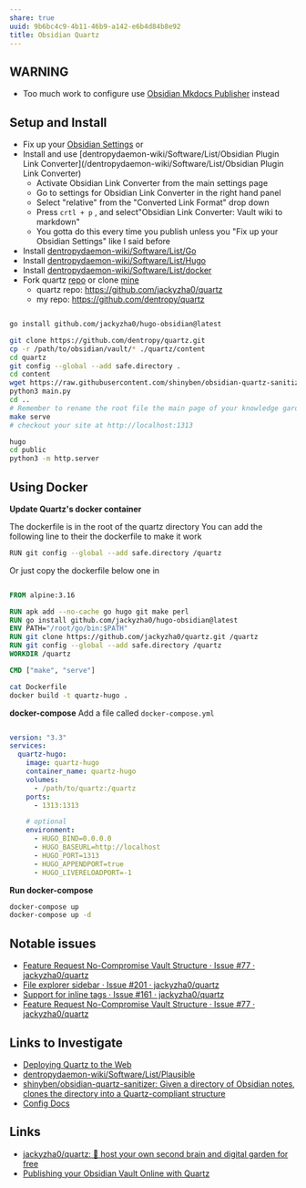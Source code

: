 ```yaml
---
share: true
uuid: 9b6bc4c9-4b11-46b9-a142-e6b4d84b8e92
title: Obsidian Quartz
---
```

## WARNING

* Too much work to configure use [Obsidian Mkdocs Publisher](https://github.com/ObsidianPublisher) instead

## Setup and Install

* Fix up your [Obsidian Settings](https://quartz.jzhao.xyz/notes/obsidian/) or
* Install and use [dentropydaemon-wiki/Software/List/Obsidian Plugin Link Converter](/dentropydaemon-wiki/Software/List/Obsidian Plugin Link Converter)
	* Activate Obsidian Link Converter from the main settings page
	* Go to settings for Obsidian Link Converter in the right hand panel
	* Select "relative" from the "Converted Link Format" drop down
	* Press `crtl + p` , and select"Obsidian Link Converter: Vault wiki to markdown"
	* You gotta do this every time you publish unless you "Fix up your Obsidian Settings" like I said before
* Install [dentropydaemon-wiki/Software/List/Go](/dentropydaemon-wiki/Software/List/Go)
* Install [dentropydaemon-wiki/Software/List/Hugo](/dentropydaemon-wiki/Software/List/Hugo)
* Install [dentropydaemon-wiki/Software/List/docker](/dentropydaemon-wiki/Software/List/docker)
* Fork quartz [repo](https://github.com/jackyzha0/quartz) or clone [mine](https://github.com/dentropy/quartz)
	* quartz repo: https://github.com/jackyzha0/quartz
	* my repo: https://github.com/dentropy/quartz

``` bash

go install github.com/jackyzha0/hugo-obsidian@latest

git clone https://github.com/dentropy/quartz.git
cp -r /path/to/obsidian/vault/* ./quartz/content
cd quartz
git config --global --add safe.directory .      
cd content
wget https://raw.githubusercontent.com/shinyben/obsidian-quartz-sanitizer/main/main.py
python3 main.py
cd ..
# Remember to rename the root file the main page of your knowledge garden as _index.md
make serve
# checkout your site at http://localhost:1313

hugo
cd public
python3 -m http.server
```

## Using Docker

**Update Quartz's docker container**

The dockerfile is in the root of the quartz directory
You can add the following line to their the dockerfile to make it work

``` bash
RUN git config --global --add safe.directory /quartz
```

Or just copy the dockerfile below one in
``` dockerfile

FROM alpine:3.16

RUN apk add --no-cache go hugo git make perl
RUN go install github.com/jackyzha0/hugo-obsidian@latest
ENV PATH="/root/go/bin:$PATH"
RUN git clone https://github.com/jackyzha0/quartz.git /quartz
RUN git config --global --add safe.directory /quartz
WORKDIR /quartz

CMD ["make", "serve"]

```


``` bash
cat Dockerfile
docker build -t quartz-hugo .

```

**docker-compose**
Add a file called `docker-compose.yml`


``` yaml

version: "3.3"
services:
  quartz-hugo:
    image: quartz-hugo
    container_name: quartz-hugo
    volumes:
      - /path/to/quartz:/quartz
    ports:
      - 1313:1313

    # optional
    environment:
      - HUGO_BIND=0.0.0.0
      - HUGO_BASEURL=http://localhost
      - HUGO_PORT=1313
      - HUGO_APPENDPORT=true
      - HUGO_LIVERELOADPORT=-1


```

**Run docker-compose**

``` bash
docker-compose up 
docker-compose up -d
```

## Notable issues

* [Feature Request No-Compromise Vault Structure · Issue #77 · jackyzha0/quartz](https://github.com/jackyzha0/quartz/issues/77)
* [File explorer sidebar · Issue #201 · jackyzha0/quartz](https://github.com/jackyzha0/quartz/issues/201)
* [Support for inline tags · Issue #161 · jackyzha0/quartz](https://github.com/jackyzha0/quartz/issues/161)
* [Feature Request No-Compromise Vault Structure · Issue #77 · jackyzha0/quartz](https://github.com/jackyzha0/quartz/issues/77)

## Links to Investigate

* [Deploying Quartz to the Web](https://quartz.jzhao.xyz/notes/hosting/)
* [dentropydaemon-wiki/Software/List/Plausible](/dentropydaemon-wiki/Software/List/Plausible)
* [shinyben/obsidian-quartz-sanitizer: Given a directory of Obsidian notes, clones the directory into a Quartz-compliant structure](https://github.com/shinyben/obsidian-quartz-sanitizer)
* [Config Docs](https://quartz.jzhao.xyz/notes/config)

## Links
* [jackyzha0/quartz: 🌱 host your own second brain and digital garden for free](https://github.com/jackyzha0/quartz)
* [Publishing your Obsidian Vault Online with Quartz](https://brandonkboswell.com/blog/Publishing-your-Obsidian-Vault-Online-with-Quartz/)